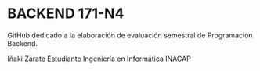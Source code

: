 # BACKEND 171-N4
GitHub dedicado a la elaboración de evaluación semestral de Programación Backend.

Iñaki Zárate
Estudiante Ingeniería en Informática
INACAP
